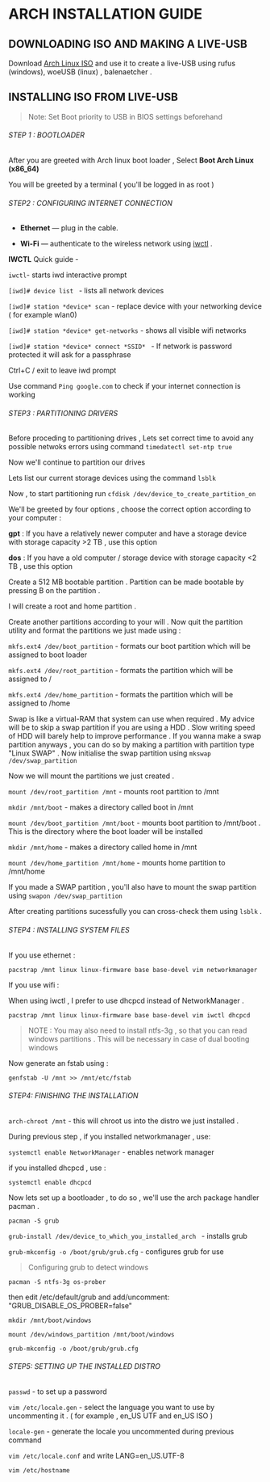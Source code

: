 # ARCH INSTALLATION GUIDE



## DOWNLOADING ISO AND MAKING A LIVE-USB

Download [Arch Linux ISO](https://archlinux.org/download/) and use it to create a live-USB using rufus (windows), woeUSB (linux) , balenaetcher .



## INSTALLING ISO FROM LIVE-USB 

> Note: Set Boot priority to USB in BIOS settings beforehand 



###### STEP 1 : BOOTLOADER

After you are greeted with Arch linux boot loader , Select **Boot Arch Linux (x86_64)**

You will be greeted by a terminal ( you'll be logged in as root )



###### STEP2 : CONFIGURING INTERNET CONNECTION 

- **Ethernet** — plug in the cable.

- **Wi-Fi** — authenticate to the wireless network using [iwctl](https://wiki.archlinux.org/title/Iwctl) .

**IWCTL** Quick guide  -

`iwctl`- starts iwd interactive prompt 

`[iwd]# device list ` - lists all network devices

`[iwd]# station *device* scan` - replace device with your networking device ( for example wlan0)

`[iwd]# station *device* get-networks` - shows all visible wifi networks 

`[iwd]# station *device* connect *SSID* ` - If network is password protected it will ask for a passphrase 

Ctrl+C / exit to leave iwd prompt 

Use command `Ping google.com` to check if your internet connection is working 



###### STEP3 : PARTITIONING DRIVERS 
Before proceding to partitioning drives , Lets set correct time to avoid any possible netwoks errors using command `timedatectl set-ntp true`

Now we'll continue to partition our drives

Lets list our current storage devices using the command `lsblk`

Now , to start partitioning run `cfdisk /dev/device_to_create_partition_on`

We'll be greeted by four options , choose the correct option according to your computer :

**gpt** : If you have a relatively newer computer and have a storage device with storage capacity >2 TB , use this option 

**dos** : If you have a old computer / storage device with storage capacity <2 TB , use this option 

Create a 512 MB bootable partition . Partition can be made bootable by pressing B on the partition . 

I will create a root and home partition .

Create another partitions according to your will . Now quit the partition utility and format the partitions we just made using :

`mkfs.ext4 /dev/boot_partition` - formats our boot partition which will be assigned to boot loader

`mkfs.ext4 /dev/root_partition` - formats the partition which will be assigned to / 

`mkfs.ext4 /dev/home_partition` - formats the partition which will be assigned to /home
 
 Swap is like a virtual-RAM that system can use when required . My advice will be to skip a swap partition if you are using a HDD . Slow writing speed of HDD will barely help to improve performance . If you wanna make a swap partition anyways , you can do so by making a partition with partition type "Linux SWAP" . Now initialise the swap partition using `mkswap /dev/swap_partition`
 
 Now we will mount the partitions we just created . 

`mount /dev/root_partition /mnt` - mounts root partition to /mnt 

`mkdir /mnt/boot` - makes a directory called boot in /mnt 

`mount /dev/boot_partition /mnt/boot` - mounts boot partition to /mnt/boot . This is the directory where the boot loader will be installed 

`mkdir /mnt/home` - makes a directory called home in /mnt 

`mount /dev/home_partition /mnt/home` - mounts home partition to /mnt/home

If you made a SWAP partition , you'll also have to mount the swap partition using `swapon /dev/swap_partition`

After creating partitions sucessfully you can cross-check them using `lsblk` .



###### STEP4 : INSTALLING SYSTEM FILES 

If you use ethernet :

`pacstrap /mnt linux linux-firmware base base-devel vim networkmanager `

If you use wifi :

When using iwctl , I prefer to use dhcpcd instead of NetworkManager . 

`pacstrap /mnt linux linux-firmware base base-devel vim iwctl dhcpcd `

> NOTE : You may also need to install ntfs-3g , so that you can read windows partitions . This will be necessary in case of dual booting windows 

Now generate an fstab using :

`genfstab -U /mnt >> /mnt/etc/fstab`

###### STEP4: FINISHING THE INSTALLATION

`arch-chroot /mnt` - this will chroot us into the distro we just installed .

During previous step , if you installed networkmanager , use:

`systemctl enable NetworkManager` - enables network manager 

if you installed dhcpcd , use :

`systemctl enable dhcpcd`

Now lets set up a bootloader , to do so , we'll use the arch package handler pacman . 

`pacman -S grub `

`grub-install /dev/device_to_which_you_installed_arch ` - installs grub 

`grub-mkconfig -o /boot/grub/grub.cfg` - configures grub for use

> Configuring grub to detect windows 

`pacman -S ntfs-3g os-prober`  

then edit /etc/default/grub and add/uncomment: "GRUB_DISABLE_OS_PROBER=false"

`mkdir /mnt/boot/windows`

`mount /dev/windows_partition /mnt/boot/windows `

`grub-mkconfig -o /boot/grub/grub.cfg`

###### STEP5: SETTING UP THE INSTALLED DISTRO 

`passwd` - to set up  a password

`vim /etc/locale.gen` - select the language you want to use by uncommenting it . ( for example , en_US UTF and en_US ISO )

`locale-gen` - generate the locale you uncommented during previous command 

`vim /etc/locale.conf` and write LANG=en_US.UTF-8

`vim /etc/hostname`
